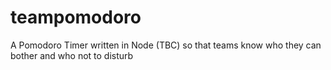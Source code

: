 teampomodoro
============

A Pomodoro Timer written in Node (TBC) so that teams know who they can bother and who not to disturb
